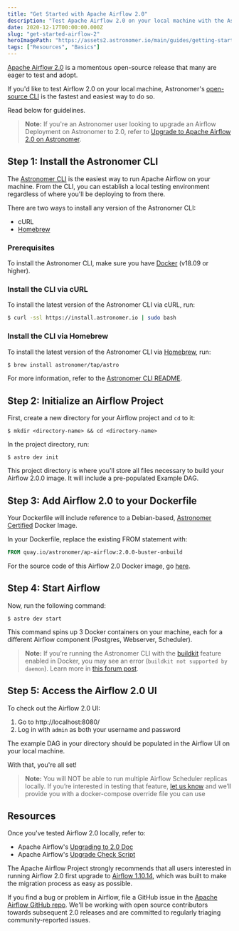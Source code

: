 ```yaml
---
title: "Get Started with Apache Airflow 2.0"
description: "Test Apache Airflow 2.0 on your local machine with the Astronomer CLI."
date: 2020-12-17T00:00:00.000Z
slug: "get-started-airflow-2"
heroImagePath: "https://assets2.astronomer.io/main/guides/getting-started-airflow-2.png"
tags: ["Resources", "Basics"]
---
```


[Apache Airflow 2.0](https://www.astronomer.io/blog/introducing-airflow-2-0) is a momentous open-source release that many are eager to test and adopt.

If you'd like to test Airflow 2.0 on your local machine, Astronomer's [open-source CLI](https://github.com/astronomer/astro-cli) is the fastest and easiest way to do so.

Read below for guidelines.

> **Note:** If you're an Astronomer user looking to upgrade an Airflow Deployment on Astronomer to 2.0, refer to [Upgrade to Apache Airflow 2.0 on Astronomer](https://www.astronomer.io/docs/cloud/stable/customize-airflow/upgrade-to-airflow-2).

## Step 1: Install the Astronomer CLI

The [Astronomer CLI](https://github.com/astronomer/astro-cli) is the easiest way to run Apache Airflow on your machine. From the CLI, you can establish a local testing environment regardless of where you'll be deploying to from there.

There are two ways to install any version of the Astronomer CLI:

- cURL
- [Homebrew](https://brew.sh/)

### Prerequisites

To install the Astronomer CLI, make sure you have [Docker](https://www.docker.com/) (v18.09 or higher).

### Install the CLI via cURL

To install the latest version of the Astronomer CLI via cURL, run:

```bash
$ curl -ssl https://install.astronomer.io | sudo bash
```

### Install the CLI via Homebrew

To install the latest version of the Astronomer CLI via [Homebrew](https://brew.sh/), run:

```bash
$ brew install astronomer/tap/astro
```

For more information, refer to the [Astronomer CLI README](https://github.com/astronomer/astro-cli#latest-version).

## Step 2: Initialize an Airflow Project

First, create a new directory for your Airflow project and `cd` to it:

```
$ mkdir <directory-name> && cd <directory-name>
```

In the project directory, run:

```
$ astro dev init
```

This project directory is where you'll store all files necessary to build your Airflow 2.0.0 image. It will include a pre-populated Example DAG.

## Step 3: Add Airflow 2.0 to your Dockerfile

Your Dockerfile will include reference to a Debian-based, [Astronomer Certified](https://www.astronomer.io/downloads/) Docker Image.

In your Dockerfile, replace the existing FROM statement with:

```dockerfile
FROM quay.io/astronomer/ap-airflow:2.0.0-buster-onbuild
```

For the source code of this Airflow 2.0 Docker image, go [here](https://github.com/astronomer/ap-airflow/tree/master/2.0.0/buster).

## Step 4: Start Airflow

Now, run the following command:

```
$ astro dev start
```

This command spins up 3 Docker containers on your machine, each for a different Airflow component (Postgres, Webserver, Scheduler).

> **Note:** If you’re running the Astronomer CLI with the [buildkit](https://docs.docker.com/develop/develop-images/build_enhancements/) feature enabled in Docker, you may see an error (`buildkit not supported by daemon`). Learn more in [this forum post](https://forum.astronomer.io/t/buildkit-not-supported-by-daemon-error-command-docker-build-t-airflow-astro-bcb837-airflow-latest-failed-failed-to-execute-cmd-exit-status-1/857).

## Step 5: Access the Airflow 2.0 UI

To check out the Airflow 2.0 UI:

1. Go to http://localhost:8080/
2. Log in with `admin` as both your username and password

The example DAG in your directory should be populated in the Airflow UI on your local machine.

With that, you're all set!

> **Note:** You will NOT be able to run multiple Airflow Scheduler replicas locally. If you’re interested in testing that feature, [let us know](https://support.astronomer.io) and we’ll provide you with a docker-compose override file you can use

## Resources

Once you've tested Airflow 2.0 locally, refer to:

- Apache Airflow's [Upgrading to 2.0 Doc](https://airflow.apache.org/docs/apache-airflow/stable/upgrading-to-2)
- Apache Airflow's [Upgrade Check Script](
https://airflow.apache.org/docs/apache-airflow/stable/upgrade-check.html#upgrade-check)

The Apache Airflow Project strongly recommends that all users interested in running Airflow 2.0 first upgrade to [Airflow 1.10.14](https://github.com/apache/airflow/releases/tag/1.10.14), which was built to make the migration process as easy as possible.

If you find a bug or problem in Airflow, file a GitHub issue in the [Apache Airflow GitHub repo]((https://github.com/apache/airflow/issues)). We'll be working with open source contributors towards subsequent 2.0 releases and are committed to regularly triaging community-reported issues.
